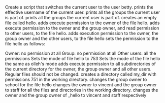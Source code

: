 Create a script that switches the current user to the user betty.
prints the effective username of the current user.
prints all the groups the current user is part of.
prints all the groups the current user is part of.
creates an empty file called hello.
adds execute permission to the owner of the file hello.
adds execute permission to the owner and the group owner, and read permission to other users, to the file hello.
 adds execution permission to the owner, the group owner and the other users, to the file hello
sets the permission to the file hello as follows:

Owner: no permission at all
Group: no permission at all
Other users: all the permissions
Sets the mode of file hello to 753
Sets the mode of the file hello the same as olleh's mode
adds execute permission to all subdirectories of the current directory for the owner, the group owner and all other users. Regular files should not be changed.
creates a directory called my_dir with permissions 751 in the working directory.
changes the group owner to school for the file hello
changes the owner to vincent and the group owner to staff for all the files and directories in the working directory.
changes the owner and the group owner of _hello to vincent and staff respectively
